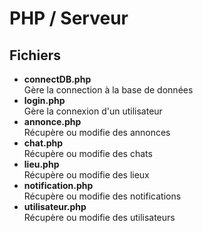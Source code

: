 # PHP / Serveur

## Fichiers

- **connectDB.php**  
Gère la connection à la base de données
- **login.php**  
Gère la connexion d'un utilisateur
- **annonce.php**  
Récupère ou modifie des annonces
- **chat.php**  
Récupère ou modifie des chats
- **lieu.php**  
Récupère ou modifie des lieux
- **notification.php**  
Récupère ou modifie des notifications
- **utilisateur.php**  
Récupère ou modifie des utilisateurs